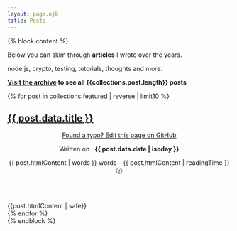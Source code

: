 ```yaml
---
layout: page.njk
title: Posts
---
```


{% block content %}

<div class="alert">
  <p>
    Below you can skim through <b>articles</b> I wrote over the years.
  </p>
  <p>
    node.js, crypto, testing, tutorials, thoughts and more.
  </p>
</div>

<b><a href="/archive/">Visit the archive</a> to see all {{collections.post.length}} posts</b>

<div class="posts flex flex-wrap">
{% for post in collections.featured | reverse | limit10 %}
  <article class="preview">
    <h1 class="title"  {% if post.data.image %}lazy="{{post.data.image}}"{% endif %}><span><a href="{{ post.url }}">{{ post.data.title }}</a></span></h1>
    <header>
      <p class="no-mobile">
        <a target="_blank" rel="noreferrer" href="https://github.com/christian-fei/christian-fei.github.io/edit/master/{{ post.relativeSource }}">Found a typo? Edit this page on GitHub</a>
      </p>
      <p>
        Written on &nbsp; <b>{{ post.data.date | isoday }}</b>
      </p>
      <p>
        {{ post.htmlContent | words }} words - {{ post.htmlContent | readingTime }} 🕜
      </p>
    </header>
    <div>{{post.htmlContent | safe}}</div>
  </article>
{% endfor %}
</div>
{% endblock %}
